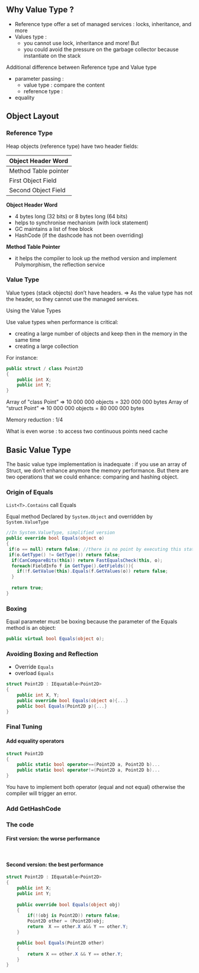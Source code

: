 ## Why Value Type ?

 * Reference type offer a set of managed services : locks, inheritance, and more
 * Values type : 
 	* you cannot use lock, inheritance and more! But 
  	* you could avoid the pressure on the garbage collector because instantiate on the stack

Additional difference between Reference type and Value type
* parameter passing :
	* value type : compare the content
	* reference type : 
* equality 


## Object Layout

### Reference Type

Heap objects (reference type) have two header fields:


| Object Header Word     |
|:-----------------------|
| Method Table pointer   |
| First Object Field     |
| Second Object Field    |
 

__Object Header Word__
- 4 bytes long (32 bits) or 8 bytes long (64 bits)
- helps to synchronise mechanism (with lock statement) 
- GC maintains a list of free block 
- HashCode (if the dashcode has not been overriding) 

__Method Table Pointer__
- it helps the compiler to look up the method version and implement Polymorphism, the reflection service 


### Value Type

Value types (stack objects) don’t have headers. 
=> As the value type has not the header, so they cannot use the managed services.


Using the Value Types

Use value types when performance is critical:
* creating a large number of objects and keep then in the memory in the same time
* creating a large collection


For instance:

```cs
public struct / class Point2D
{
	public int X;
	public int Y;
}
```

Array of "class Point” => 10 000 000 objects = 320 000 000 bytes
Array of “struct Point” => 10 000 000 objects = 80 000 000 bytes

Memory reduction : 1/4 







What is even worse : to access two continuous points need cache


## Basic Value Type

The basic value type implementation is inadequate : if you use an array of Struct, we don’t enhance anymore the memory performance. But there are two operations that we could enhance: comparing and hashing object.

### Origin of Equals

``` List<T>.Contains ``` call Equals

Equal method
Declared by ```System.Object``` and overridden by ```System.ValueType```

```cs
//In System.ValueType, simplified version
public override bool Equals(object o)
{
 if(o == null) return false; //there is no point by executing this statement !
 if(o.GetType() != GetType()) return false; 
  if(CanCompareBits(this)) return FastEqualsCheck(this, o);
  foreach(FieldInfo f in GetType().GetFields()){
    if(!f.GetValue(this).Equals(f.GetValues(o)) return false;
  }
    
  return true;
}
```

### Boxing

Equal parameter must be boxing because the parameter of the Equals method is an object:

```cs
public virtual bool Equals(object o);
```



### Avoiding Boxing and Reflection

- Override ```Equals```
- overload ```Equals```

```cs
struct Point2D : IEquatable<Point2D>
{
	public int X, Y;
	public override bool Equals(object o){...}
	public bool Equals(Point2D p){...}
}
```

### Final Tuning

#### Add equality operators

```cs
struct Point2D
{
	public static bool operator==(Point2D a, Point2D b)...
	public static bool operator!=(Point2D a, Point2D b)...
}
```
You have to implement both operator (equal and not equal) otherwise the compiler will trigger an error.


### Add GetHashCode




### The code

#### First version: the worse performance

```cs



```

#### Second version: the best performance

```cs
struct Point2D : IEquatable<Point2D>
{
	public int X;
	public int Y;
	
	public override bool Equals(object obj)
	{
		if(!(obj is Point2D)) return false;
		Point2D other = (Point2D)obj;
		return  X == other.X a&& Y == other.Y;
	}

	public bool Equals(Point2D other)
	{
		return X == other.X && Y == other.Y;
	}
}
```

